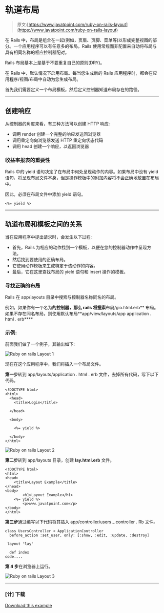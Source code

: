 # 轨道布局

> 原文:[https://www.javatpoint.com/ruby-on-rails-layout](https://www.javatpoint.com/ruby-on-rails-layout)

在 Rails 中，布局是组合在一起(例如，页眉、页脚、菜单等)以形成完整视图的部分。一个应用程序可以有任意多的布局。Rails 使用常规而非配置来自动将布局与具有相同名称的相应控制器配对。

Rails 布局基本上是基于不要重复自己的原则(DRY)。

在 Rails 中，默认情况下启用布局。每当您生成新的 Rails 应用程序时，都会在应用程序/视图/布局中自动为您生成布局。

首先我们需要定义一个布局模板，然后定义控制器知道布局存在的路径。

* * *

## 创建响应

从控制器的角度来看，有三种方法可以创建 HTTP 响应:

*   调用 render 创建一个完整的响应发送回浏览器
*   调用重定向向浏览器发送 HTTP 重定向状态代码
*   调用 head 创建一个响应，以返回浏览器

### 收益率报表的重要性

Rails 中的 yield 语句决定了在布局中何处呈现动作的内容。如果布局中没有 yield 语句，将呈现布局文件本身，但是操作模板中的附加内容将不会正确地放置在布局中。

因此，必须在布局文件中添加 yield 语句。

```
<%= yield %>    

```

* * *

## 轨道布局和模板之间的关系

当在应用程序中提出请求时，会发生以下过程:

*   首先，Rails 为相应的动作找到一个模板，以便在您的控制器动作中呈现方法。
*   然后找到要使用的正确布局。
*   它使用动作模板来生成特定于该动作的内容。
*   最后，它在这里查找布局的 yield 语句和 insert 操作的模板。

### 寻找正确的布局

Rails 在 app/layouts 目录中搜索与控制器名称同名的布局。

例如，如果你有一个名为**的控制器，那么 rails 将搜索**布局/gio.html.erb** 布局。如果不存在同名布局，则使用默认布局**app/view/layouts/app application . html . erb****

### 示例:

前面我们做了一个例子，其输出如下:

![Ruby on rails Layout 1](../Images/8a8c702932a808ca514cbd81b4de521d.png)

现在在这个应用程序中，我们将插入一个布局文件。

**第一步**转到 app/layouts/application . html . erb 文件，去掉所有代码，写下以下代码。

```
<!DOCTYPE html> 
<html> 
  <head> 
    <title>Login</title> 

  </head> 

  <body> 

    <%= yield %>	 

  </body> 
</html> 

```

![Ruby on rails Layout 2](../Images/f7b6fc06e4ebd37e02b7399624802d56.png)

**第二步**转到 app/layouts 目录，创建 **lay.html.erb** 文件。

```
<!DOCTYPE html> 
<html> 
<head> 
	<title>Layout Example</title> 
</head> 
<body> 
		<h1>Layout Example</h1> 
	<%= yield %> 
		<p>www.javatpoint.com</p>                                           
</body> 
</html>

```

**第三步**通过编写以下代码将其插入 app/controller/users _ controller . Rb 文件。

```
class UsersController < ApplicationController 
  before_action :set_user, only: [:show, :edit, :update, :destroy] 

 layout "lay" 

  def index
code....

```

**第 4 步**在浏览器上运行。

![Ruby on rails Layout 3](../Images/8f72cc1674a1c98562dba0a092fed6c4.png)

* * *

### [计] 下载

[Download this example](https://static.javatpoint.com/rubyonrails/src/layout.zip)